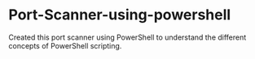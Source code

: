 # Port-Scanner-using-powershell
Created this port scanner using PowerShell to understand the different concepts of PowerShell scripting.
